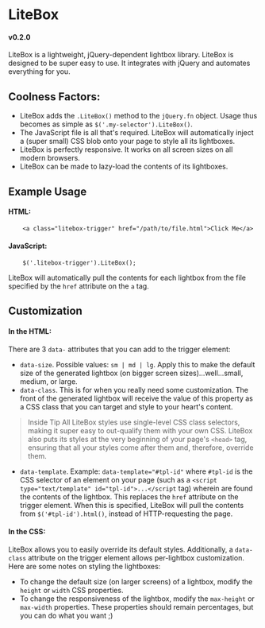 # LiteBox
#### v0.2.0
LiteBox is a lightweight, jQuery-dependent lightbox library.
LiteBox is designed to be super easy to use.  It integrates with jQuery and automates everything for you.

## Coolness Factors:

- LiteBox adds the `.LiteBox()` method to the `jQuery.fn` object.  Usage thus becomes as simple as `$('.my-selector').LiteBox()`.
- The JavaScript file is all that's required.  LiteBox will automatically inject a (super small) CSS blob onto your page to style all its lightboxes.
- LiteBox is perfectly responsive.  It works on all screen sizes on all modern browsers.
- LiteBox can be made to lazy-load the contents of its lightboxes.

## Example Usage
#### HTML:

```
	<a class="litebox-trigger" href="/path/to/file.html">Click Me</a>
```

#### JavaScript:

```
	$('.litebox-trigger').LiteBox();
```

LiteBox will automatically pull the contents for each lightbox from the file specified by the `href` attribute on the `a` tag.

## Customization
#### In the HTML:

There are 3 `data-` attributes that you can add to the trigger element:

- `data-size`.  Possible values: `sm | md | lg`.  Apply this to make the default size of the generated lightbox (on bigger screen sizes)...well...small, medium, or large.
- `data-class`.  This is for when you really need some customization.  The front of the generated lightbox will receive the value of this property as a CSS class that you can target and style to your heart's content.
> Inside Tip
> All LiteBox styles use single-level CSS class selectors, making it super easy to out-qualify them with your own CSS.  LiteBox also puts its styles at the very beginning of your page's `<head>` tag, ensuring that all your styles come after them and, therefore, override them.
- `data-template`.  Example: `data-template="#tpl-id"` where `#tpl-id` is the CSS selector of an element on your page (such as a `<script type="text/template" id="tpl-id">...</script` tag) wherein are found the contents of the lightbox.  This replaces the `href` attribute on the trigger element.  When this is specified, LiteBox will pull the contents from `$('#tpl-id').html()`, instead of HTTP-requesting the page.

#### In the CSS:

LiteBox allows you to easily override its default styles.  Additionally, a `data-class` attribute on the trigger element allows per-lightbox customization.  Here are some notes on styling the lightboxes:

- To change the default size (on larger screens) of a lightbox, modify the `height` or `width` CSS properties.
- To change the responsiveness of the lightbox, modify the `max-height` or `max-width` properties.  These properties should remain percentages, but you can do what you want ;)
